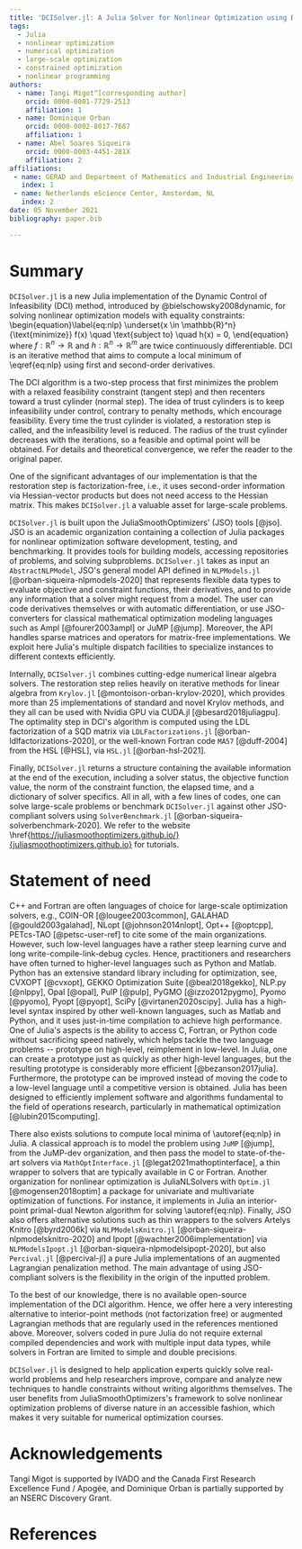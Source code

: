```yaml
---
title: 'DCISolver.jl: A Julia Solver for Nonlinear Optimization using Dynamic Control of Infeasibility'
tags:
  - Julia
  - nonlinear optimization
  - numerical optimization
  - large-scale optimization
  - constrained optimization
  - nonlinear programming
authors:
  - name: Tangi Migot^[corresponding author]
    orcid: 0000-0001-7729-2513
    affiliation: 1
  - name: Dominique Orban
    orcid: 0000-0002-8017-7687
    affiliation: 1
  - name: Abel Soares Siqueira
    orcid: 0000-0003-4451-281X
    affiliation: 2
affiliations:
 - name: GERAD and Department of Mathematics and Industrial Engineering, Polytechnique Montréal, QC, Canada.
   index: 1
 - name: Netherlands eScience Center, Amsterdam, NL
   index: 2
date: 05 November 2021
bibliography: paper.bib

---
```


# Summary

`DCISolver.jl` is a new Julia implementation of the Dynamic Control of Infeasibility (DCI) method, introduced by @bielschowsky2008dynamic, for solving nonlinear optimization models
with equality constraints:
\begin{equation}\label{eq:nlp}
    \underset{x \in \mathbb{R}^n}{\text{minimize}} f(x) \quad \text{subject to} \quad h(x) = 0,
\end{equation}
where  $f:\mathbb{R}^n \rightarrow \mathbb{R}$ and  $h:\mathbb{R}^n \rightarrow \mathbb{R}^m$ are twice continuously differentiable.
DCI is an iterative method that aims to compute a local minimum of \eqref{eq:nlp} using first and second-order derivatives.

The DCI algorithm is a two-step process that first minimizes the problem with a relaxed feasibility constraint (tangent step) and then recenters toward a trust cylinder (normal step). 
The idea of trust cylinders is to keep infeasibility under control, contrary to penalty methods, which encourage feasibility.
Every time the trust cylinder is violated, a restoration step is called, and the infeasibility level is reduced.
The radius of the trust cylinder decreases with the iterations, so a feasible and optimal point will be obtained.
For details and theoretical convergence, we refer the reader to the original paper.

One of the significant advantages of our implementation is that the restoration step is factorization-free, i.e., it uses second-order information via Hessian-vector products but does not need access to the Hessian matrix.
This makes `DCISolver.jl` a valuable asset for large-scale problems.

`DCISolver.jl` is built upon the JuliaSmoothOptimizers' (JSO) tools [@jso]. JSO is an academic organization containing a collection of Julia packages for nonlinear optimization software development, testing, and benchmarking. It provides tools for building models, accessing repositories of problems, and solving subproblems. `DCISolver.jl` takes as input an `AbstractNLPModel`, JSO's general model API defined in `NLPModels.jl` [@orban-siqueira-nlpmodels-2020] that represents flexible data types to evaluate objective and constraint functions, their derivatives, and to provide any information that a solver might request from a model. The user can code derivatives themselves or with automatic differentiation, or use JSO-converters for classical mathematical optimization modeling languages such as Ampl [@fourer2003ampl] or JuMP [@jump]. Moreover, the API handles sparse matrices and operators for matrix-free implementations. We exploit here Julia's multiple dispatch facilities to specialize instances to different contexts efficiently.

Internally, `DCISolver.jl` combines cutting-edge numerical linear algebra solvers. The restoration step relies heavily on iterative methods for linear algebra from `Krylov.jl` [@montoison-orban-krylov-2020], which provides more than 25 implementations of standard and novel Krylov methods, and they all can be used with Nvidia GPU via CUDA.jl [@besard2018juliagpu]. 
The optimality step in DCI's algorithm is computed using the LDL factorization of a SQD matrix via `LDLFactorizations.jl` [@orban-ldlfactorizations-2020], or the well-known Fortran code `MA57` [@duff-2004] from the HSL [@HSL], via `HSL.jl` [@orban-hsl-2021].

Finally, `DCISolver.jl` returns a structure containing the available information at the end of the execution, including a solver status, the objective function value, the norm of the constraint function, the elapsed time, and a dictionary of solver specifics. All in all, with a few lines of codes, one can solve large-scale problems or benchmark `DCISolver.jl` against other JSO-compliant solvers using `SolverBenchmark.jl` [@orban-siqueira-solverbenchmark-2020].
We refer to the website \href{https://juliasmoothoptimizers.github.io/}{juliasmoothoptimizers.github.io} for tutorials.

# Statement of need

C++ and Fortran are often languages of choice for large-scale optimization solvers, e.g., COIN-OR [@lougee2003common], GALAHAD [@gould2003galahad], NLopt [@johnson2014nlopt], Opt++ [@optcpp], PETcs-TAO [@petsc-user-ref] to cite some of the main organizations. However, such low-level languages have a rather steep learning curve and long write-compile-link-debug cycles.
Hence, practitioners and researchers have often turned to higher-level languages such as Python and Matlab.
Python has an extensive standard library including for optimization, see, CVXOPT [@cvxopt], GEKKO Optimization Suite [@beal2018gekko], NLP.py [@nlppy], Opal [@opal], PulP [@pulp], PyGMO [@izzo2012pygmo], Pyomo [@pyomo], Pyopt [@pyopt], SciPy [@virtanen2020scipy].
Julia has a high-level syntax inspired by other well-known languages, such as Matlab and Python, and it uses just-in-time compilation to achieve high performance.
One of Julia's aspects is the ability to access C, Fortran, or Python code without sacrificing speed natively, which helps tackle the two language problems -- prototype on high-level, reimplement in low-level.
In Julia, one can create a prototype just as quickly as other high-level languages, but the resulting prototype is considerably more efficient [@bezanson2017julia].
Furthermore, the prototype can be improved instead of moving the code to a low-level language until a competitive version is obtained.
Julia has been designed to efficiently implement software and algorithms fundamental to the field of operations research, particularly in mathematical optimization [@lubin2015computing].

There also exists solutions to compute local minima of \autoref{eq:nlp} in Julia.
A classical approach is to model the problem using `JuMP` [@jump], from the JuMP-dev organization, and then pass the model to state-of-the-art solvers via `MathOptInterface.jl` [@legat2021mathoptinterface], a thin wrapper to solvers that are typically available in C or Fortran.
Another organization for nonlinear optimization is JuliaNLSolvers with `Optim.jl` [@mogensen2018optim] a package for univariate and multivariate optimization of functions. For instance, it implements in Julia an interior-point primal-dual Newton algorithm for solving \autoref{eq:nlp}.
Finally, JSO also offers alternative solutions such as thin wrappers to the solvers Artelys Knitro [@byrd2006k] via `NLPModelsKnitro.jl` [@orban-siqueira-nlpmodelsknitro-2020] and Ipopt [@wachter2006implementation] via `NLPModelsIpopt.jl` [@orban-siqueira-nlpmodelsipopt-2020],
but also `Percival.jl` [@percival-jl] a pure Julia implementations of an augmented Lagrangian penalization method.
The main advantage of using JSO-compliant solvers is the flexibility in the origin of the inputted problem.

To the best of our knowledge, there is no available open-source implementation of the DCI algorithm. Hence, we offer here a very interesting alternative to interior-point methods (not factorization free) or augmented Lagrangian methods that are regularly used in the references mentioned above. Moreover, solvers coded in pure Julia do not require external compiled dependencies and work with multiple input data types, while solvers in Fortran are limited to simple and double precisions.

`DCISolver.jl` is designed to help application experts quickly solve real-world problems and help researchers improve, compare and analyze new techniques to handle constraints without writing algorithms themselves.
The user benefits from JuliaSmoothOptimizers's framework to solve nonlinear optimization problems of diverse nature in an accessible fashion, which makes it very suitable for numerical optimization courses.

# Acknowledgements

Tangi Migot is supported by IVADO and the Canada First Research Excellence Fund / Apogée,
and Dominique Orban is partially supported by an NSERC Discovery Grant.

# References
